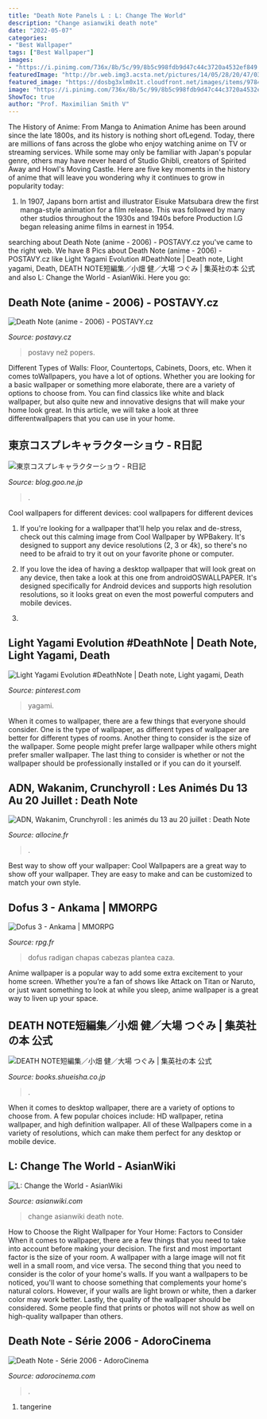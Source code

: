 ```yaml
---
title: "Death Note Panels L : L: Change The World"
description: "Change asianwiki death note"
date: "2022-05-07"
categories:
- "Best Wallpaper"
tags: ["Best Wallpaper"]
images:
- "https://i.pinimg.com/736x/8b/5c/99/8b5c998fdb9d47c44c3720a4532ef849.jpg"
featuredImage: "http://br.web.img3.acsta.net/pictures/14/05/28/20/47/033239.jpg"
featured_image: "https://dosbg3xlm0x1t.cloudfront.net/images/items/9784088825731/1200/9784088825731_130.jpg"
image: "https://i.pinimg.com/736x/8b/5c/99/8b5c998fdb9d47c44c3720a4532ef849.jpg"
ShowToc: true
author: "Prof. Maximilian Smith V"
---
```



The History of Anime: From Manga to Animation
Anime has been around since the late 1800s, and its history is nothing short ofLegend. Today, there are millions of fans across the globe who enjoy watching anime on TV or streaming services. While some may only be familiar with Japan's popular genre, others may have never heard of Studio Ghibli, creators of Spirited Away and Howl's Moving Castle. Here are five key moments in the history of anime that will leave you wondering why it continues to grow in popularity today:
1) In 1907, Japans born artist and illustrator Eisuke Matsubara drew the first manga-style animation for a film release. This was followed by many other studios throughout the 1930s and 1940s before Production I.G began releasing anime films in earnest in 1954.

	

		
searching about Death Note (anime - 2006) - POSTAVY.cz you've came to the right web. We have 8 Pics about Death Note (anime - 2006) - POSTAVY.cz like Light Yagami Evolution #DeathNote | Death note, Light yagami, Death, DEATH NOTE短編集／小畑 健／大場 つぐみ | 集英社の本 公式 and also L: Change the World - AsianWiki. Here you go:
		
    
## Death Note (anime - 2006) - POSTAVY.cz

<img loading=lazy src="http://www.postavy.cz/obrazky/dila/death-note-62198.jpg" onerror="this.onerror=null;this.src='https://tse2.mm.bing.net/th?id=OIP.mCo1iMQyCnt7bREtsy3AywHaFj&amp;pid=15.1';" alt="Death Note (anime - 2006) - POSTAVY.cz">

_Source: postavy.cz_

>postavy než popers. 

	

Different Types of Walls: Floor, Countertops, Cabinets, Doors, etc.
When it comes toWallpapers, you have a lot of options. Whether you are looking for a basic wallpaper or something more elaborate, there are a variety of options to choose from. You can find classics like white and black wallpaper, but also quite new and innovative designs that will make your home look great. In this article, we will take a look at three differentwallpapers that you can use in your home.

    
## 東京コスプレキャラクターショウ - R日記

<img loading=lazy src="http://blogimg.goo.ne.jp/user_image/38/17/2d1231063e6702c0f67085df8b03561b.jpg" onerror="this.onerror=null;this.src='https://tse1.mm.bing.net/th?id=OIP.KMwey18CHFoL43riOqjFDQHaJ4&amp;pid=15.1';" alt="東京コスプレキャラクターショウ - R日記">

_Source: blog.goo.ne.jp_

>. 

	

Cool wallpapers for different devices:
cool wallpapers for different devices 

1. If you're looking for a wallpaper that'll help you relax and de-stress, check out this calming image from Cool Wallpaper by WPBakery. It's designed to support any device resolutions (2, 3 or 4k), so there's no need to be afraid to try it out on your favorite phone or computer.

2. If you love the idea of having a desktop wallpaper that will look great on any device, then take a look at this one from androidOSWALLPAPER. It's designed specifically for Android devices and supports high resolution resolutions, so it looks great on even the most powerful computers and mobile devices.

3.

    
## Light Yagami Evolution #DeathNote | Death Note, Light Yagami, Death

<img loading=lazy src="https://i.pinimg.com/736x/8b/5c/99/8b5c998fdb9d47c44c3720a4532ef849.jpg" onerror="this.onerror=null;this.src='https://tse4.mm.bing.net/th?id=OIP.059SxPRHQ9wjWK6P5V0VvgHaLH&amp;pid=15.1';" alt="Light Yagami Evolution #DeathNote | Death note, Light yagami, Death">

_Source: pinterest.com_

>yagami. 

	

When it comes to wallpaper, there are a few things that everyone should consider. One is the type of wallpaper, as different types of wallpaper are better for different types of rooms. Another thing to consider is the size of the wallpaper. Some people might prefer large wallpaper while others might prefer smaller wallpaper. The last thing to consider is whether or not the wallpaper should be professionally installed or if you can do it yourself.

    
## ADN, Wakanim, Crunchyroll : Les Animés Du 13 Au 20 Juillet : Death Note

<img loading=lazy src="http://fr.web.img6.acsta.net/newsv7/20/07/09/14/16/5561148.jpg" onerror="this.onerror=null;this.src='https://tse1.mm.bing.net/th?id=OIP.CMryYgkCi13ErnA_gqJS4AHaEK&amp;pid=15.1';" alt="ADN, Wakanim, Crunchyroll : les animés du 13 au 20 juillet : Death Note">

_Source: allocine.fr_

>. 

	

Best way to show off your wallpaper:
Cool Wallpapers are a great way to show off your wallpaper. They are easy to make and can be customized to match your own style.

    
## Dofus 3 - Ankama | MMORPG

<img loading=lazy src="https://www.rpg.fr/media/26014-dofus-3.autoxauto.jpg" onerror="this.onerror=null;this.src='https://tse4.mm.bing.net/th?id=OIP.MZ7iLDnvnXPWAFSr2iwsnwHaEL&amp;pid=15.1';" alt="Dofus 3 - Ankama | MMORPG">

_Source: rpg.fr_

>dofus radigan chapas cabezas plantea caza. 

	

Anime wallpaper is a popular way to add some extra excitement to your home screen. Whether you’re a fan of shows like Attack on Titan or Naruto, or just want something to look at while you sleep, anime wallpaper is a great way to liven up your space.

    
## DEATH NOTE短編集／小畑 健／大場 つぐみ | 集英社の本 公式

<img loading=lazy src="https://dosbg3xlm0x1t.cloudfront.net/images/items/9784088825731/1200/9784088825731_130.jpg" onerror="this.onerror=null;this.src='https://tse2.mm.bing.net/th?id=OIP.A3c-T3x1LFEz-HcyGVUS3QHaLs&amp;pid=15.1';" alt="DEATH NOTE短編集／小畑 健／大場 つぐみ | 集英社の本 公式">

_Source: books.shueisha.co.jp_

>. 

	

When it comes to desktop wallpaper, there are a variety of options to choose from. A few popular choices include: HD wallpaper, retina wallpaper, and high definition wallpaper. All of these Wallpapers come in a variety of resolutions, which can make them perfect for any desktop or mobile device. 

    
## L: Change The World - AsianWiki

<img loading=lazy src="http://asianwiki.com/images/0/09/L_Change_The_World_01.jpg" onerror="this.onerror=null;this.src='https://tse1.mm.bing.net/th?id=OIP.Rlqou4Q5R8HPabvzTwHH_gHaE8&amp;pid=15.1';" alt="L: Change the World - AsianWiki">

_Source: asianwiki.com_

>change asianwiki death note. 

	

How to Choose the Right Wallpaper for Your Home: Factors to Consider
When it comes to wallpaper, there are a few things that you need to take into account before making your decision. The first and most important factor is the size of your room. A wallpaper with a large image will not fit well in a small room, and vice versa. 
The second thing that you need to consider is the color of your home's walls. If you want a wallpapers to be noticed, you'll want to choose something that complements your home's natural colors. However, if your walls are light brown or white, then a darker color may work better. 
Lastly, the quality of the wallpaper should be considered. Some people find that prints or photos will not show as well on high-quality wallpaper than others.

    
## Death Note - Série 2006 - AdoroCinema

<img loading=lazy src="http://br.web.img3.acsta.net/pictures/14/05/28/20/47/033239.jpg" onerror="this.onerror=null;this.src='https://tse3.mm.bing.net/th?id=OIP.WwWoiNp2KWSEko0p5Y_ZFADgEs&amp;pid=15.1';" alt="Death Note - Série 2006 - AdoroCinema">

_Source: adorocinema.com_

>. 

	

1. tangerine 

